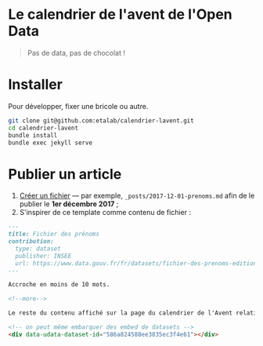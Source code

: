 # Le calendrier de l'avent de l'Open Data

> Pas de data, pas de chocolat !

# Installer

Pour développer, fixer une bricole ou autre.

```bash
git clone git@github.com:etalab/calendrier-lavent.git
cd calendrier-lavent
bundle install
bundle exec jekyll serve
```

# Publier un article

1. [Créer un fichier][] — par exemple, `_posts/2017-12-01-prenoms.md` afin de le publier le **1er décembre 2017** ;
2. S'inspirer de ce template comme contenu de fichier :

```markdown
---
title: Fichier des prénoms
contribution:
  type: dataset
  publisher: INSEE
  url: https://www.data.gouv.fr/fr/datasets/fichier-des-prenoms-edition-2016/
---

Accroche en moins de 10 mots.

<!--more-->

Le reste du contenu affiché sur la page du calendrier de l'Avent relatif à ce jour.

<!-- on peut même embarquer des embed de datasets -->
<div data-udata-dataset-id="586a824588ee3835ec3f4e61"></div>
```

[Créer un fichier]: https://github.com/etalab/calendrier-lavent/new/master?filename=_posts/20xx-12-xx-dataset.md
